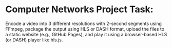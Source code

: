 # Computer Networks Project Task:
Encode a video into 3 different resolutions with 2-second segments using
FFmpeg, package the output using HLS or DASH format, upload the files to a static
website (e.g., GitHub Pages), and play it using a browser-based HLS (or DASH) player like
hls.js.
